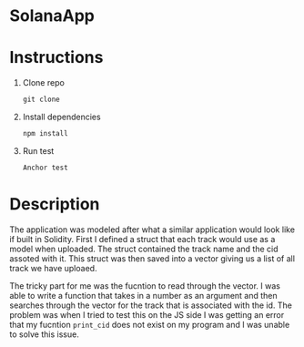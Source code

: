 # SolanaApp

# Instructions

1. Clone repo
   ```js
   git clone
   ```
     
2. Install dependencies
     ```js
     npm install
     ```
     
2. Run test
     ```javascript
     Anchor test
     ```
     
 # Description
 
 The application was modeled after what a similar application would look like if built in Solidity. First I defined a struct that each track would use as a model when uploaded. The struct contained the track name and the cid assoted with it. This struct was then saved into a vector giving us a list of all track we have uploaed.
 
 The tricky part for me was the fucntion to read through the vector. I was able to write a function that takes in a number as an argument and then searches through the vector for the track that is associated with the id. The problem was when I tried to test this on the JS side I was getting an error that my fucntion `print_cid` does not exist on my program and I was unable to solve this issue. 
